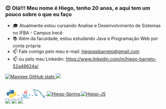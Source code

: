 ### 😊 Olá!!! Meu nome é Hiego, tenho 20 anos, e aqui tem um pouco sobre o que eu faço

- 🎓 Atualmente estou cursando Analise e Desenvolvimento de Sistemas no IFBA - Campus Irecê
- 📚 Além da faculdade, estou estudando Java e Programação Web por conta própria
- 📫 Fale comigo pelo meu e-mail: hiegoppbarreto@gmail.com
- 📫 ou pelo meu Linkedin: https://www.linkedin.com/in/hiego-barreto-52a48624a/

<div>
  <a href="https://github.com/Maxixee">
  
  ![Maxixee GitHub stats](https://github-readme-stats.vercel.app/api?username=Maxixee&show_icons=true&theme=dark&count_private=true&)
  <img height="180em" src="https://github-readme-stats.vercel.app/api/top-langs/?username=Maxixee&layout=compact&langs_count=7&theme=dracula"/>
</div>

<div style="display: inline_block"><br>
  <img align="center" alt="Hiego-Python" height="30" width="40" src="https://raw.githubusercontent.com/devicons/devicon/master/icons/python/python-original.svg">
  <img align="center" alt="Hiego-Java" height="30" width="40" src="https://raw.githubusercontent.com/devicons/devicon/master/icons/java/java-original.svg">
  <img align="center" alt="Hiego-SQL" height="30" width="40" src="https://raw.githubusercontent.com/devicons/devicon/master/icons/mysql/mysql-original.svg">
  <img align="center" alt="Hiego-Spring" height="30" width="40" src="https://cdn.jsdelivr.net/gh/devicons/devicon/icons/spring/spring-original.svg" />
  <img align="center" alt="Hiego-JS" height="30" width="40" src="https://cdn.jsdelivr.net/gh/devicons/devicon/icons/spring/javascript-original.svg" />
</div>

<div> 
  <a href="https://www.instagram.com/maxixin_/" target="_blank"><img src="https://img.shields.io/badge/-Instagram-%23E4405F?style=for-the-badge&logo=instagram&logoColor=white" target="_blank"></a>
  <a href = "mailto:hiegoppbarreto@gmail.com"><img src="https://img.shields.io/badge/-Gmail-%23333?style=for-the-badge&logo=gmail&logoColor=white" target="_blank"></a>
  <a href="https://www.linkedin.com/in/hiego-barreto-52a48624a/" target="_blank"><img src="https://img.shields.io/badge/-LinkedIn-%230077B5?style=for-the-badge&logo=linkedin&logoColor=white" target="_blank"></a> 
  
</div>
